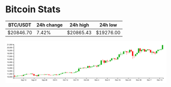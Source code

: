 # Bitcoin Stats

BTC/USDT|24h change|24h high|24h low|
|---|---|---|---|
|$20846.70|7.42%|$20865.43|$19276.00|

<img src="./chart.svg">
